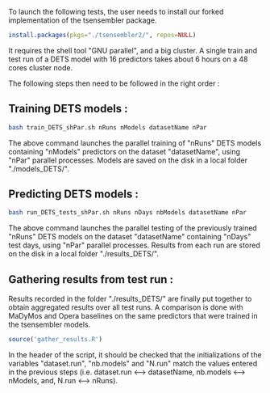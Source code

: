 To launch the following tests, the user needs to install our forked implementation of the tsensembler package.
```r
install.packages(pkgs="./tsensembler2/", repos=NULL)
```
It requires the shell tool "GNU parallel", and a big cluster. A single train and test run of a DETS model with 16 predictors takes about 6 hours on a 48 cores cluster node.

The following steps then need to be followed in the right order :

## Training DETS models :

```sh
bash train_DETS_shPar.sh nRuns nModels datasetName nPar
```
The above command launches the parallel training of "nRuns" DETS models containing "nModels" predictors on the dataset "datasetName", using "nPar" parallel processes.
Models are saved on the disk in a local folder "./models_DETS/".


## Predicting DETS models :

```sh
bash run_DETS_tests_shPar.sh nRuns nDays nbModels datasetName nPar
```
The above command launches the parallel testing of the previously trained "nRuns" DETS models on the dataset "datasetName" containing "nDays" test days, using "nPar" parallel processes.
Results from each run are stored on the disk in a local folder "./results_DETS/".

## Gathering results from test run :

Results recorded in the folder "./results_DETS/" are finally put together to obtain aggregated results over all test runs. A comparison is done with MaDyMos and Opera baselines on the same predictors that were trained in the tsensembler models.
```r
source('gather_results.R')
```
In the header of the script, it should be checked that the initializations of the variables "dataset.run", "nb.models" and "N.run" match the values entered in the previous steps (i.e. dataset.run <--> datasetName, nb.models <--> nModels, and, N.run <--> nRuns).

